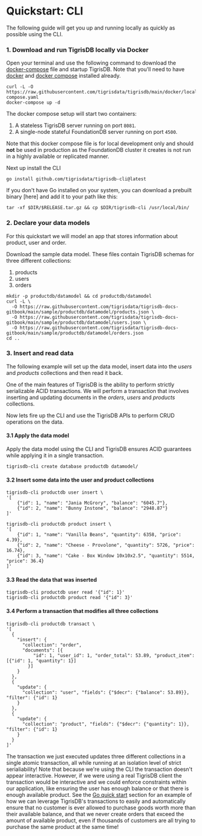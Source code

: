 # Quickstart: CLI

The following guide will get you up and running locally as quickly as
possible using the CLI.

### 1. Download and run TigrisDB locally via Docker

Open your terminal and use the following command to download the
[docker-compose](https://raw.githubusercontent.com/tigrisdata/tigrisdb/main/docker/local/docker-compose.yaml)
file and startup TigrisDB. Note that you'll need to have [docker](https://docs.docker.com/get-docker/) and [docker compose](https://docs.docker.com/compose/install/) installed already.

```shell
curl -L -O https://raw.githubusercontent.com/tigrisdata/tigrisdb/main/docker/local/docker-compose.yaml
docker-compose up -d
```

The docker compose setup will start two containers:

1. A stateless TigrisDB server running on port `8081`.
2. A single-node stateful FoundationDB server running on port `4500`.

Note that this docker compose file is for local development only and should **not** be used in production as the FoundationDB cluster it creates is not run in a highly available or replicated manner.

Next up install the CLI

```shell
go install github.com/tigrisdata/tigrisdb-cli@latest
```

If you don't have Go installed on your system, you can download a prebuilt binary [here] and add it to your path like this:

```shell
tar -xf $DIR/$RELEASE.tar.gz && cp $DIR/tigrisdb-cli /usr/local/bin/
```

### 2. Declare your data models

For this quickstart we will model an app that stores information about product, user and order.

Download the sample data model. These files contain TigrisDB schemas for three different collections:

1. products
2. users
3. orders

```shell
mkdir -p productdb/datamodel && cd productdb/datamodel
curl -L \
  -O https://raw.githubusercontent.com/tigrisdata/tigrisdb-docs-gitbook/main/sample/productdb/datamodel/products.json \
  -O https://raw.githubusercontent.com/tigrisdata/tigrisdb-docs-gitbook/main/sample/productdb/datamodel/users.json \
  -O https://raw.githubusercontent.com/tigrisdata/tigrisdb-docs-gitbook/main/sample/productdb/datamodel/orders.json
cd ..
```

### 3. Insert and read data

The following example will set up the data model, insert data into the _users_ and
_products_ collections and then read it back.

One of the main features of TigrisDB is the ability to perform strictly serializable
ACID transactions. We will perform a transaction that involves inserting and
updating documents in the _orders_, _users_ and _products_ collections.

Now lets fire up the CLI and use the TigrisDB APIs to perform CRUD operations on
the data.

#### 3.1 Apply the data model

Apply the data model using the CLI and TigrisDB ensures ACID guarantees while applying it in a single transaction.

```shell
tigrisdb-cli create database productdb datamodel/
```

#### 3.2 Insert some data into the user and product collections

```shell
tigrisdb-cli productdb user insert \
'[
    {"id": 1, "name": "Jania McGrory", "balance": "6045.7"},
    {"id": 2, "name": "Bunny Instone", "balance": "2948.87"}
]'

tigrisdb-cli productdb product insert \
'[
    {"id": 1, "name": "Vanilla Beans", "quantity": 6358, "price": 4.39},
    {"id": 2, "name": "Cheese - Provolone", "quantity": 5726, "price": 16.74},
    {"id": 3, "name": "Cake - Box Window 10x10x2.5", "quantity": 5514, "price": 36.4}
]'
```

#### 3.3 Read the data that was inserted

```shell
tigrisdb-cli productdb user read '{"id": 1}'
tigrisdb-cli productdb product read '{"id": 3}'
```

#### 3.4 Perform a transaction that modifies all three collections

```shell
tigrisdb-cli productdb transact \
'[
  {
    "insert": {
      "collection": "order",
      "documents": [{
          "id": 1, "user_id": 1, "order_total": 53.89, "product_item": [{"id": 1, "quantity": 1}]
        }]
    }
  },
  {
    "update": {
      "collection": "user", "fields": {"$decr": {"balance": 53.89}}, "filter": {"id": 1}
    }
  },
  {
    "update": {
      "collection": "product", "fields": {"$decr": {"quantity": 1}}, "filter": {"id": 1}
    }
  }
]'
```

The transaction we just executed updates three different collections in a single atomic transaction, all while running at an isolation level of strict serialiability! Note that because we're using the CLI the transaction doesn't appear interactive. However, if we were using a real TigrisDB client the transaction would be interactive and we could enforce constraints within our application, like ensuring the user has enough balance or that there is enough available product. See the [Go quick start](with-go.md) section for an example of how we can leverage TigrisDB's transactions to easily and automatically ensure that no customer is ever allowed to purchase goods worth more than their available balance, and that we never create orders that exceed the amount of available product, even if thousands of customers are all trying to purchase the same product at the same time!
